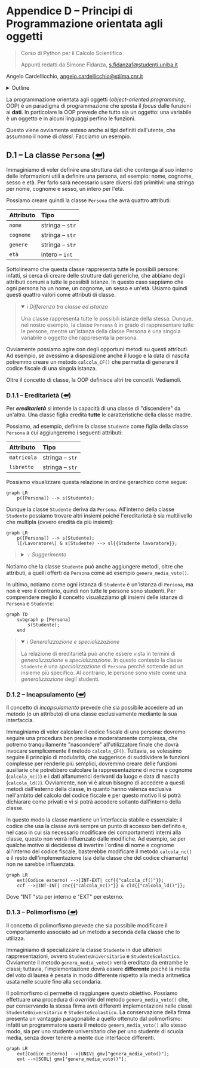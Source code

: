 # Appendice D – Principi di Programmazione orientata agli oggetti

> Corso di Python per il Calcolo Scientifico
>
> Appunti redatti da Simone Fidanza, s.fidanza1@studenti.uniba.it

Angelo Cardellicchio, angelo.cardellicchio@stiima.cnr.it

<details>
    <summary>Outline</summary>

<a name="top"></a>

<!-- TOC -->

1. [Appendice D – Principi di Programmazione orientata agli oggetti](#appendice-d--principi-di-programmazione-orientata-agli-oggetti)
   1. [D.1 – La classe `Persona` (⮨)](#d1--la-classe-persona-)
      1. [D.1.1 – Ereditarietà (⮨)](#d11--ereditarietà-)
      2. [D.1.2 – Incapsulamento (⮨)](#d12--incapsulamento-)
      3. [D.1.3 – Polimorfismo (⮨)](#d13--polimorfismo-)

<!-- /TOC -->

</details>

La programmazione orientata agli oggetti (_object-oriented programming_, OOP) è
un paradigma di programmazione che sposta il _focus_ dalle funzioni ai **dati**.
In particolare la OOP prevede che tutto sia un oggetto: una variabile è un
oggetto e in alcuni linguaggi perfino le funzioni.

Questo viene ovviamente esteso anche ai tipi definiti dall'utente, che assumono
il nome di _classi_. Facciamo un esempio.

## D.1 – La classe `Persona` ([⮨](#top))

Immaginiamo di voler definire una struttura dati che contenga al suo interno
delle informazioni utili a definire una persona, ad esempio: nome, cognome,
sesso e età. Per farlo sarà necessario usare diversi dati primitivi: una
stringa per nome, cognome e sesso, un intero per l'età.

Possiamo creare quindi la classe `Persona` che avrà quattro attributi:

| Attributo | Tipo            |
| :-------- | :-------------- |
| `nome`    | stringa – `str` |
| `cognome` | stringa – `str` |
| `genere`  | stringa – `str` |
| `età`     | intero – `int`  |

Sottolineamo che questa classe rappresenta tutte le possibili persone: infatti,
si cerca di creare delle strutture dati generiche, che abbiano degli attributi
comuni a tutte le possibili istanze. In questo caso sappiamo che ogni persona ha
un nome, un cognome, un sesso e un'età. Usiamo quindi questi quattro valori come
attributi di classe.

> <details open>
> <summary>ℹ️ <em>Differenza tra classe ed istanza</em></summary>
>
> Una classe rappresenta tutte le possibili istanze della stessa. Dunque, nel
> nostro esempio, la classe `Persona` è in grado di rappresentare tutte le
> persone, mentre un'istanza della classe Persona è una singola variabile o
> oggetto che rappresenta la persona.
>
> </details>

Ovviamente possiamo agire con degli opportuni metodi su questi attributi. Ad
esempio, se avessimo a disposizione anche il luogo e la data di nascita potremmo
creare un metodo `calcola_CF()` che permetta di generare il codice fiscale di
una singola istanza.

Oltre il concetto di classe, la OOP definisce altri tre concetti. Vediamoli.

### D.1.1 – Ereditarietà ([⮨](#top))

Per **_ereditarietà_** si intende la capacità di una classe di "discendere" da
un'altra. Una classe figlia eredita **tutte** le caratteristiche della classe
madre.

Possiamo, ad esempio, definire la classe `Studente` come figlia della classe
`Persona` a cui aggiungeremo i seguenti attributi:

| Attributo   | Tipo            |
| :---------- | :-------------- |
| `matricola` | stringa – `str` |
| `libretto`  | stringa – `str` |

Possiamo visualizzare questa relazione in ordine gerarchico come segue:

```mermaid
graph LR
    p([Persona]) --> s(Studente);
```

Dunque la classe `Studente` deriva da `Persona`. All'interno della classe
`Studente` possiamo trovare altri insiemi poiché l'ereditarietà è sia
multilivello che multipla (ovvero eredità da più insiemi):

```mermaid
graph LR
    p([Persona]) --> s(Studente);
    l[/Lavoratore\] & s(Studente) --> sl{{Studente lavoratore}};
```

> <details>
> <summary>💡 <em>Suggerimento</em></summary>
>
> Alcuni linguaggi, compreso Python, offrono la possibilità di ereditare da più
> classi; tale concetto è chiamato **_ereditarietà multipla_**. Se invece
> stabiliamo una vera e propria gerarchia di classi, con una classe "nonna", una
> "madre" ed una "figlia", avremo una struttura multilivello.
>
> </details>

Notiamo che la classe `Studente` può anche aggiungere metodi, oltre che
attributi, a quelli offerti da `Persona` come ad esempio `genera_media_voto()`.

In ultimo, notiamo come ogni istanza di `Studente` è un'istanza di `Persona`, ma
non è vero il contrario, quindi non tutte le persone sono studenti. Per
comprendere meglio il concetto visualizziamo gli insiemi delle istanze di
`Persona` e `Studente`:

```mermaid
graph TD
    subgraph p [Persona]
        s(Studente);
    end
```

> <details open>
> <summary>ℹ️ <em>Generalizzazione e specializzazione</em></summary>
>
> La relazione di ereditarietà può anche essere vista in termini di
> _generalizzazione_ e _specializzazione_. In questo contesto la classe
> `Studente` è una _specializzazione_ di `Persona` perché sottende ad un insieme
> più specifico. Al contrario, le persone sono viste come una _generalizzazione_
> degli studenti.
>
> </details>

### D.1.2 – Incapsulamento ([⮨](#top))

Il concetto di _incapsulamento_ prevede che sia possibile accedere ad un metodo
(o un attributo) di una classe esclusivamente mediante la sua interfaccia.

Immaginiamo di voler calcolare il codice fiscale di una persona: dovremo seguire
una procedura ben precisa e moderatamente complessa, che potremo tranquillamente
"nascondere" all'utilizzatore finale che dovrà invocare semplicemente il metodo
`calcola_CF()`. Tuttavia, se volessimo seguire il principio di modularità, che
suggerisce di suddividere le funzioni complesse per renderle più semplici,
dovremmo creare delle funzioni ausiliarie che potrebbero calcolare la
rappresentazione di nome e cognome (`calcola_nc()`) e i dati alfanumerici
derivanti da luogo e data di nascita (`calcola_ld()`). Ovviamente, non vi è
alcun bisogno di accedere a questi metodi dall'esterno della classe, in quanto
hanno valenza esclusiva nell'ambito del calcolo del codice fiscale e per questo
motivo li si potrà dichiarare come privati e vi si potrà accedere soltanto
dall'interno della classe.

In questo modo la classe mantiene un'interfaccia stabile e essenziale: il codice
che usa la classe avrà sempre un punto di accesso ben definito e, nel caso in cui
sia necessario modificare dei comportamenti interni alla classe, questo non verrà
influenzato dalle modifiche. Ad esempio, se per qualche motivo si decidesse di
invertire l'ordine di nome e cognome all'interno del codice fiscale, basterebbe
modificare il metodo `calcola_nc()` e il resto dell'implementazione (sia della
classe che del codice chiamante) non ne sarebbe influenzata.

```mermaid
graph LR
    ext(Codice esterno) -->|INT-EXT| ccf{{"calcola_cf()"}};
    ccf -->|INT-INT| cnc{{"calcola_nc()"}} & cld{{"calcola_ld()"}};
```

Dove "INT "sta per interno e "EXT" per esterno.

### D.1.3 – Polimorfismo ([⮨](#top))

Il concetto di polimorfismo prevede che sia possibile modificare il comportamento
associato ad un metodo a seconda della classe che lo utilizza.

Immaginiamo di specializzare la classe `Studente` in due ulteriori
rappresentazioni, ovvero `StudenteUniversitario` e `StudenteScolastico`.
Ovviamente il metodo `genera_media_voto()` verrà ereditato da entrambe le classi;
tuttavia, l'implementazione dovrà essere **differente** poiché la media del voto
di laurea è pesata in modo differente rispetto alla media aritmetica usata nelle
scuole fino alla secondaria.

Il polimorfismo ci permette di raggiungere questo obiettivo. Possiamo effettuare
una procedura di _override_ del metodo `genera_media_voto()` che, pur conservando
la stessa firma avrà differenti implementazioni nelle classi
`StudenteUniversitario` e `StudenteScolastico`. La conservazione della firma
presenta un vantaggio paragonabile a quello ottenuto dal polimorfismo: infatti
un programmatore userà il metodo `genera_media_voto()` allo stesso modo, sia per
uno studente universitario che per uno studente di scuola media, senza dover
tenere a mente due interfacce differenti.

```mermaid
graph LR
    ext[Codice esterno] -->|UNIV| gmv["genera_media_voto()"];
    ext -->|SCOL| gmv["genera_media_voto()"];
```
